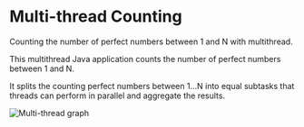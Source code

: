 # Multi-thread Counting
Counting the number of perfect numbers between 1 and N with multithread.

This multithread Java application counts the number of perfect numbers between 1 and N. 

It splits the counting perfect numbers between 1...N into equal subtasks that threads can perform in parallel and aggregate the results.

![Multi-thread graph](https://github.com/Pickles91/MultithreadCounting/assets/46804029/27050b89-8e0b-45c3-b504-7dae81028834)

